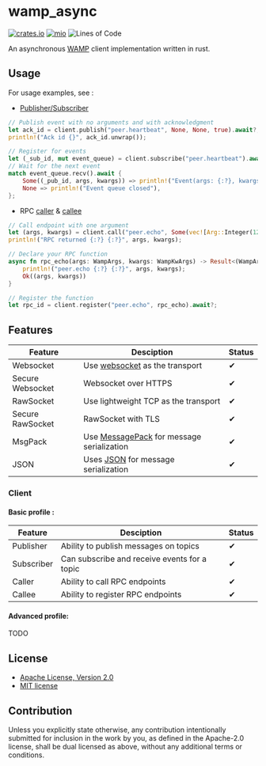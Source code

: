 # wamp_async
[![crates.io](https://img.shields.io/crates/v/wamp_async.svg)](https://crates.io/crates/wamp_async)
[![mio](https://docs.rs/wamp_async/badge.svg)](https://docs.rs/wamp_async/)
![Lines of Code](https://tokei.rs/b1/gitlab/elast0ny/wamp_async-rs)

An asynchronous [WAMP](https://wamp-proto.org/) client implementation written in rust.

## Usage

For usage examples, see :
- [Publisher/Subscriber](https://gitlab.com/elast0ny/wamp_async-rs/-/blob/master/examples/pubsub.rs)
```rust
// Publish event with no arguments and with acknowledgment
let ack_id = client.publish("peer.heartbeat", None, None, true).await?;
println!("Ack id {}", ack_id.unwrap());
```
```rust
// Register for events
let (_sub_id, mut event_queue) = client.subscribe("peer.heartbeat").await?;
// Wait for the next event
match event_queue.recv().await {
    Some((_pub_id, args, kwargs)) => println!("Event(args: {:?}, kwargs: {:?})", args, kwargs),
    None => println!("Event queue closed"),
};
```
- RPC [caller](https://gitlab.com/elast0ny/wamp_async-rs/-/blob/master/examples/rpc_caller.rs) & [callee](https://gitlab.com/elast0ny/wamp_async-rs/-/blob/master/examples/rpc_callee.rs)
```rust
// Call endpoint with one argument
let (args, kwargs) = client.call("peer.echo", Some(vec![Arg::Integer(12)]), None).await?;
println!("RPC returned {:?} {:?}", args, kwargs);
```
```rust
// Declare your RPC function
async fn rpc_echo(args: WampArgs, kwargs: WampKwArgs) -> Result<(WampArgs, WampKwArgs), WampError> {
    println!("peer.echo {:?} {:?}", args, kwargs);
    Ok((args, kwargs))
}

// Register the function
let rpc_id = client.register("peer.echo", rpc_echo).await?;
```

## Features
| Feature | Desciption | Status |
|---------|------------|--------|
|Websocket| Use [websocket](https://en.wikipedia.org/wiki/WebSocket) as the transport | ✔ |
|Secure Websocket| Websocket over HTTPS | ✔ |
| RawSocket | Use lightweight TCP as the transport | ✔ |
| Secure RawSocket | RawSocket with TLS | ✔ |
|MsgPack| Use [MessagePack](https://en.wikipedia.org/wiki/MessagePack) for message serialization | ✔ |
|JSON | Uses [JSON](https://en.wikipedia.org/wiki/JSON#Example) for message serialization | ✔ |
### Client
#### Basic profile :

| Feature | Desciption | Status |
|---------|------------|--------|
| Publisher | Ability to publish messages on topics | ✔ |
| Subscriber | Can subscribe and receive events for a topic | ✔ |
| Caller | Ability to call RPC endpoints | ✔ |
| Callee | Ability to register RPC endpoints | ✔ |

#### Advanced profile:

TODO

## License

 * [Apache License, Version 2.0](http://www.apache.org/licenses/LICENSE-2.0)
 * [MIT license](http://opensource.org/licenses/MIT)

## Contribution

Unless you explicitly state otherwise, any contribution intentionally submitted
for inclusion in the work by you, as defined in the Apache-2.0 license, shall be
dual licensed as above, without any additional terms or conditions.
